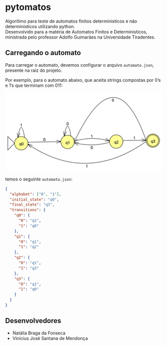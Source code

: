 # pytomatos

Algoritimo para teste de automatos finitos deterministicos e não deterministicos utilizando python.  
Desenvolvido para a matéria de Automatos Finitos e Deterministicos, ministrada pelo professor Adolfo Guimarães na Universidade Tiradentes.

## Carregando o automato

Para carregar o automato, devemos configurar o arquivo `automato.json`, presente na raíz do projeto.

Por exemplo, para o automato abaixo, que aceita strings compostas por 0’s e 1’s que terminam com 011:

![Automato Exemplo](exemplo.png)

temos o seguinte `automato.json`:
```json
{
  "alphabet": ["0", "1"],
  "initial_state": "q0",
  "final_state": "q3",
  "transitions": {
    "q0": {
      "0": "q1",
      "1": "q0"
    },
    "q1": {
      "0": "q1",
      "1": "q2"
    },
    "q2": {
      "0": "q1",
      "1": "q3"
    },
    "q3": {
      "0": "q1",
      "1": "q0"
    }
  }
}
```

## Desenvolvedores

- Natália Braga da Fonseca  
- Vinícius José Santana de Mendonça

